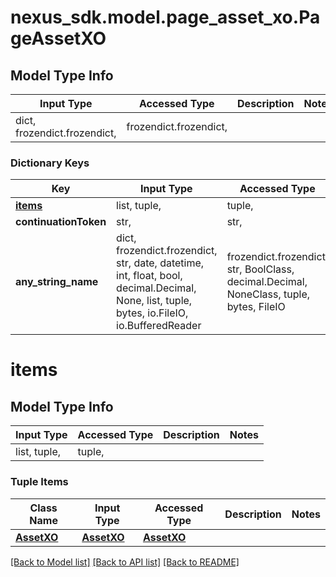 # nexus_sdk.model.page_asset_xo.PageAssetXO

## Model Type Info

| Input Type                   | Accessed Type          | Description | Notes |
| ---------------------------- | ---------------------- | ----------- | ----- |
| dict, frozendict.frozendict, | frozendict.frozendict, |             |

### Dictionary Keys

| Key                   | Input Type                                                                                                                                  | Accessed Type                                                                           | Description                                                        | Notes      |
| --------------------- | ------------------------------------------------------------------------------------------------------------------------------------------- | --------------------------------------------------------------------------------------- | ------------------------------------------------------------------ | ---------- |
| **[items](#items)**   | list, tuple,                                                                                                                                | tuple,                                                                                  |                                                                    | [optional] |
| **continuationToken** | str,                                                                                                                                        | str,                                                                                    |                                                                    | [optional] |
| **any_string_name**   | dict, frozendict.frozendict, str, date, datetime, int, float, bool, decimal.Decimal, None, list, tuple, bytes, io.FileIO, io.BufferedReader | frozendict.frozendict, str, BoolClass, decimal.Decimal, NoneClass, tuple, bytes, FileIO | any string name can be used but the value must be the correct type | [optional] |

# items

## Model Type Info

| Input Type   | Accessed Type | Description | Notes |
| ------------ | ------------- | ----------- | ----- |
| list, tuple, | tuple,        |             |

### Tuple Items

| Class Name                | Input Type                | Accessed Type             | Description | Notes |
| ------------------------- | ------------------------- | ------------------------- | ----------- | ----- |
| [**AssetXO**](AssetXO.md) | [**AssetXO**](AssetXO.md) | [**AssetXO**](AssetXO.md) |             |

[[Back to Model list]](../../README.md#documentation-for-models) [[Back to API list]](../../README.md#documentation-for-api-endpoints) [[Back to README]](../../README.md)
